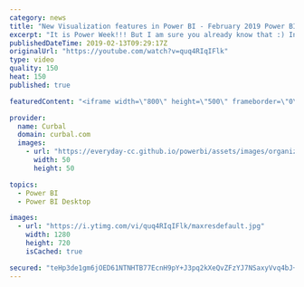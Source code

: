 ```yaml
---
category: news
title: "New Visualization features in Power BI - February 2019 Power BI Desktop Update"
excerpt: "It is Power Week!!! But I am sure you already know that :) In this video I reveal the new visualization features added to Power BI Desktop and tell you which one is my favourite.  Question is, which one is your favourite?    Here you can download all the pbix files: https://curbal.com/donwload-center"
publishedDateTime: 2019-02-13T09:29:17Z
originalUrl: "https://youtube.com/watch?v=quq4RIqIFlk"
type: video
quality: 150
heat: 150
published: true

featuredContent: "<iframe width=\"800\" height=\"500\" frameborder=\"0\" src=\"https://www.youtube.com/embed/quq4RIqIFlk\" allow=\"accelerometer; autoplay; encrypted-media; gyroscope; picture-in-picture\" allowfullscreen></iframe>"

provider:
  name: Curbal
  domain: curbal.com
  images:
    - url: "https://everyday-cc.github.io/powerbi/assets/images/organizations/curbal.com-50x50.jpg"
      width: 50
      height: 50

topics:
  - Power BI
  - Power BI Desktop

images:
  - url: "https://i.ytimg.com/vi/quq4RIqIFlk/maxresdefault.jpg"
    width: 1280
    height: 720
    isCached: true

secured: "teHp3de1gm6jOED61NTNHTB77EcnH9pY+J3pq2kXeQvZFzYJ7NSaxyVvq4bJ+RRBc94gVcds15EQtaR0Gjzg6ap7hSd0ro/ghA6MMMOfmQZtt/o/BDjHrkq0cvbZ4ZrB4+2VnbJAUVIRdROpXSEZwrz6BRPfiZ3xUv+O+kVyqMB+3NYDuqNSA0sZbJc9shvOPtjpB8WGi4YNUCjOvlCZW0LEuC7jBnTbmqiq55yGJoHD9N1rdVNfaTGmcnzJpCnfG2bWZP8Kt3un0opJ3jIFvK2IvKvRLJHFMlB9FPkp0NVI59NtVQZT7CkdHCoiXqKPkstNtCht7NhAh4/8AgRRAcsfvOF7A+ZNaa8RG4i2fFCgRP9lxKwOZzKO++7g0DxKlFlZundYwS76tn7tqsZqmIBjrTVjHRYJKgYLaJLWjmXXehA870BmvAg5FCuW2Dur;GVjucBZey0hfqfCD5jNBnw=="
---
```


